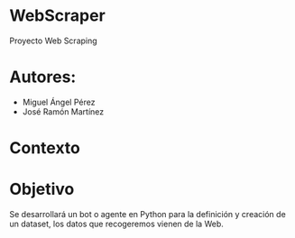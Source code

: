 # WebScraper
Proyecto Web Scraping

# Autores:

- Miguel Ángel Pérez
- José Ramón Martínez

# Contexto

# Objetivo
Se desarrollará un bot o agente en Python para la definición y creación de un dataset, los datos que recogeremos vienen de la Web.
